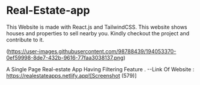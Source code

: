 # Real-Estate-app
This Website is made with React.js and TailwindCSS.
This website shows houses and properties to sell nearby you.
Kindly checkout the project and contribute to it.

(https://user-images.githubusercontent.com/98788439/194053370-0ef59998-8de7-432b-9616-77faa3038137.png)

A Single Page Real-estate App Having Filtering Feature .
--Link Of Website : https://realestateapps.netlify.app![Screenshot (579)]

